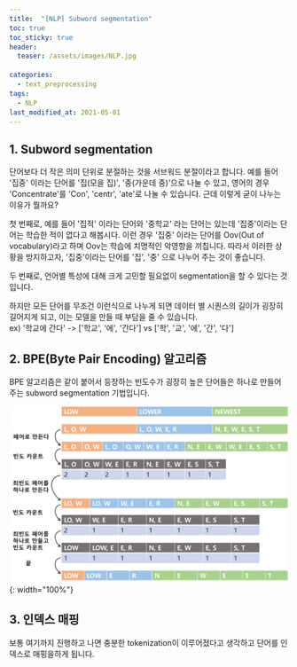 ```yaml
---
title:  "[NLP] Subword segmentation"
toc: true
toc_sticky: true
header:
  teaser: /assets/images/NLP.jpg

categories:
  - text_preprocessing
tags:
  - NLP
last_modified_at: 2021-05-01
---  
```


## 1. Subword segmentation

단어보다 더 작은 의미 단위로 분절하는 것을 서브워드 분절이라고 합니다. 예를 들어 '집중' 이라는 단어를 '집(모을 집)', '중(가운데 중)'으로 나눌 수 있고, 영어의 경우 'Concentrate'를 'Con', 'centr', 'ate'로 나눌 수 있습니다. 근데 이렇게 굳이 나누는 이유가 뭘까요?  

첫 번째로, 예를 들어 '집적' 이라는 단어와 '중학교' 라는 단어는 있는데 '집중'이라는 단어는 학습한 적이 없다고 해봅시다. 이런 경우 '집중' 이라는 단어를 Oov(Out of vocabulary)라고 하며 Oov는 학습에 치명적인 악영향을 끼칩니다. 따라서 이러한 상황을 방지하고자, '집중'이라는 단어를 '집', '중' 으로 나누어 주는 것이 좋습니다.  

두 번째로, 언어별 특성에 대해 크게 고민할 필요없이 segmentation을 할 수 있다는 것입니다.  

하지만 모든 단어를 무조건 이런식으로 나누게 되면 데이터 별 시퀀스의 길이가 굉장히 길어지게 되고, 이는 모델을 만들 때 부담을 줄 수 있습니다.  
ex) '학교에 간다' -> ['학교', '에', '간다'] vs ['학', '교', '에', '간', '다']  


## 2. BPE(Byte Pair Encoding) 알고리즘  

BPE 알고리즘은 같이 붙어서 등장하는 빈도수가 굉장히 높은 단어들은 하나로 만들어 주는 subword segmentation 기법입니다.


![](/assets/images/subword_segmentation.png){: width="100%"}  

## 3. 인덱스 매핑

보통 여기까지 진행하고 나면 충분한 tokenization이 이루어졌다고 생각하고 단어를 인덱스로 매핑을하게 됩니다.